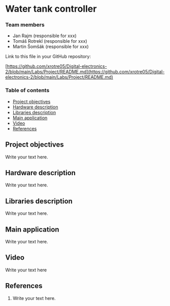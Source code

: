 # Water tank controller

### Team members

* Jan Rajm (responsible for xxx)
* Tomáš Rotrekl (responsible for xxx)
* Martin Šomšák (responsible for xxx)

Link to this file in your GitHub repository:

[https://github.com/xrotre05/Digital-electronics-2/blob/main/Labs/Project/README.md](https://github.com/xrotre05/Digital-electronics-2/blob/main/Labs/Project/README.md)

### Table of contents

* [Project objectives](#objectives)
* [Hardware description](#hardware)
* [Libraries description](#libs)
* [Main application](#main)
* [Video](#video)
* [References](#references)

<a name="objectives"></a>

## Project objectives

Write your text here.

<a name="hardware"></a>

## Hardware description

Write your text here.

<a name="libs"></a>

## Libraries description

Write your text here.

<a name="main"></a>

## Main application

Write your text here.

<a name="video"></a>

## Video

Write your text here

<a name="references"></a>

## References

1. Write your text here.


